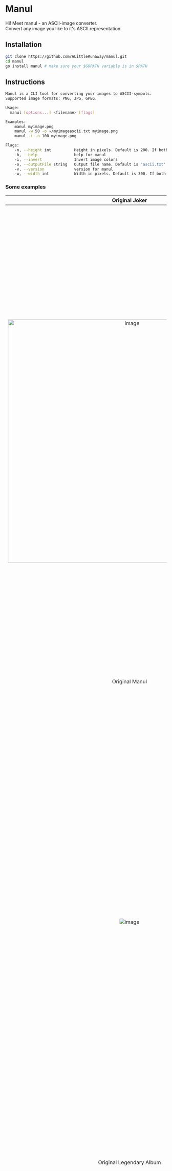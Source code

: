 # Manul

Hi! Meet manul - an ASCII-image converter. \
Convert any image you like to it's ASCII representation.

## Installation 
```bash
git clone https://github.com/ALittleRunaway/manul.git
cd manul
go install manul # make sure your $GOPATH variable is in $PATH
```

## Instructions

```bash
Manul is a CLI tool for converting your images to ASCII-symbols.
Supported image formats: PNG, JPG, GPEG.

Usage:
  manul [options...] <filename> [flags]

Examples:
    manul myimage.png
    manul -w 50 -o ~/myimageascii.txt myimage.png
    manul -i -n 100 myimage.png

Flags:
    -n, --height int          Height in pixels. Default is 200. If both width and height are provided, height is ignored
    -h, --help                help for manul
    -i, --invert              Invert image colors
    -o, --outputFile string   Output file name. Default is 'ascii.txt' (default "ascii.txt")
    -v, --version             version for manul
    -w, --width int           Width in pixels. Default is 300. If both width and height are provided, height is ignored
```

### Some examples

|                                                              Original Joker                                                               |                                                                ASCII-Joker                                                                 |
|:-----------------------------------------------------------------------------------------------------------------------------------------:|:------------------------------------------------------------------------------------------------------------------------------------------:|
| <img width="760" alt="image" src="https://user-images.githubusercontent.com/66780462/156937158-65d75a12-3fcb-4ad1-b7e1-b55febe01f35.png"> | <img width="1470" alt="image" src="https://user-images.githubusercontent.com/66780462/156936519-4c5bbdfc-df3c-482c-a2d4-2a70f832bc9c.png"> |
|                                                              Original Manul                                                               |                                                                ASCII-Manul                                                                 |
|       <img alt="image" src="https://user-images.githubusercontent.com/66780462/156936584-01783915-9982-44b8-99b5-718b19810936.png">       | <img width="1470" alt="image" src="https://user-images.githubusercontent.com/66780462/156936546-d880b444-90ac-4d43-9579-c0777adf640d.png"> |
|                                                         Original Legendary Album                                                          |                                                           ASCII-Legendary Album                                                            |
|       <img alt="image" src="https://user-images.githubusercontent.com/66780462/156936564-84647d59-6d4b-4e6e-8ae4-a8d864984c93.png">       | <img width="1470" alt="image" src="https://user-images.githubusercontent.com/66780462/156936531-d45988e9-80d4-491e-94ad-ed733439a052.png"> |

### An ASCII-Manul

```
,,,,::::::::;;;;;;;;::::,,,,,,::;;::::;;::,,&&&&xxXXXX::::XXxx::::xx&&xx;;::;;;;xxxx;;;;;;;;;;;;;;::
::::::::::::;;::;;;;::,,,,,,..,,::::;;::::::@@XXxxXXXX;;;;::,,::;;;;,,::::::::::;;;;;;;;;;::::;;::,,
;;::::::::::::;;;;::,,::xxxx..,,,,,,::::;;xxXX::xx;;;;xxxx::::::::,,,,::;;;;;;::;;;;;;;;::::;;;;;;xx
..,,,,,,::,,::;;::,,xxXX;;xx;;..,,::::::::;;;;::;;;;::,,::::,,,,,,..xxxxXXXXXX;;::;;xxxx;;::::::::::
,,,,,,,,,,,,::;;::::;;::,,,,::,,,,::..,,..,,::;;;;::;;,,,,,,..,,,,,,::::::::;;::,,::;;;;;;;;::,,,,,,
,,,,,,::,,::::;;;;::::,,,,,,,,,,,,::,,,,,,,,::xx&&;;;;::::,,,,;;::::;;::,,,,,,,,::;;;;;;xxxx;;::,,,,
::;;::::,,::::;;;;::,,::xxXXXXXX;;::;;xx;;;;;;xx&&xx;;;;xxxx::;;xx&&&&XXXXxx::::;;XXxx;;;;xx;;::::,,
;;::::,,::;;xx;;::::::&&####&&XX&&XX;;&&&&xx;;xx&&XXxx&&@@XX;;XX@@@@&&&&@@##XX;;;;XX;;;;;;;;xx;;::::
,,..,,::::;;;;;;xxxxXX@@XXXX;;XX##@@xx;;XXXXxxXX@@xxXX&&XX;;XX##&&XX@@XXxx@@##xxxxxxxx;;;;xxXXxx;;::
,,,,,,::;;xxxxxxxxXXXXXXxx;;::&&##XX&&xx;;XX&&&&&&XXXXXX::xx##@@;;xx##XX;;&&&&XXXXxxxxxx;;;;xxxx;;;;
,,,,,,::xxxx;;xxxxXX::;;XXxx::::;;xx@@&&::;;XXXX&&XXxx;;::XX##@@;;::::::::&&;;;;XX&&XX;;xxXXxxXXxxxx
,,,,::::;;::;;;;xx;;,,..;;&&xxxxXX&&##@@::;;xxxxXXxxxx::::&&####&&xx;;xxXX::..::::;;&&XX;;;;xxxxXXxx
::,,,,::;;;;;;XXxx::,,,,....;;XX&&XXxxxx;;;;;;;;xx;;::::::xxxxXX&&&&xx::,,,,;;;;::::;;XXxx;;xx;;xxxx
::::::xxxxxxXXxx,,,,::::;;::..  ......;;;;;;,,,,::,,,,::;;;;,,......,,::::::::::..,,::xx&&XXXXXXXXxx
::::::;;;;XXXX::,,....,,,,::;;;;::..,,;;;;::::,,::,,,,::xx;;,,..,,::;;::::,,,,,,,,::::::;;XX@@@@@@&&
,,,,::xxxx;;,,..,,,,::::::;;xx&&xx,,;;xx;;::::::::::,,::;;xx;;,,xx&&xxxx;;;;;;::,,,,,,,,,,;;;;XX&&&&
,,,,;;;;;;,,....,,;;&&&&xx;;;;;;::::xx;;::::::::::::::::;;xx;;;;::xx&&&&XX@@@@xx;;,,,,..,,,,::::;;;;
::;;;;;;::,,,,,,,,;;xxxxXXXX;;::::;;xxXX::::;;xxxx;;::;;xxXX;;;;;;::xxXX&&XXxxXXxx;;,,,,....,,,,..,,
;;;;;;;;,,,,,,,,::xxxx::,,::::::;;::;;;;::;;::;;;;::::::::::::;;xx::::;;;;xxXXxx;;::,,,,,,,,,,,,,,..
;;xx;;,,....,,::;;;;;;xx::,,::;;xx::,,,,::;;::;;;;::;;;;,,,,,,::XXxx::,,,,::;;::::;;xx;;xxxx::::::,,
;;::,,....,,::xxXX;;::::::,,::xxxx,,,,::;;xx;;;;;;XXxxxx;;,,,,,,xxXXxx::::::;;;;xxxxXXXX&&&&XXxx;;::
;;;;;;;;;;xxXXXX;;;;;;::::::xx;;::;;;;;;XX####XX&&####&&;;;;::;;::;;XXxx::;;;;;;;;;;;;;;;;XX&&@@&&XX
;;xx;;;;;;XXXXxx;;;;;;::::::::::::::::::::XX@@&&&&@@xx,,,,::::,,,,,,..,,::::::::::::::::::;;XXXXXXXX
xxxx,,,,::xxxx;;;;::::::,,,,,,::::,,::,,,,::XX@@@@xx::::::,,,,,,::::::,,,,::::::::::::::::::;;xxXXxx
XX;;,,::xxxx;;::::::::,,,,::::;;;;;;;;;;::::;;xx;;;;;;::;;::::;;::,,::,,,,,,::,,,,::::;;;;::::::::;;
;;::::;;;;::::::;;;;::::,,::::::::::;;xx;;;;;;;;;;xx::;;;;;;;;::::::::,,,,::;;::::::::::::;;::::::;;
::,,,,;;;;;;;;xx;;::::::::::::::;;;;;;;;;;;;XX&&@@&&XXxx;;;;;;;;::::::,,::;;;;;;;;;;::::::::::;;;;;;
,,::;;xxxxXXXX;;::;;;;;;xx;;;;::;;xxxxxxXX@@########@@@@XX;;;;xxxx;;;;::::::;;::::;;;;;;::::,,,,::::
::;;;;XX&&XX::::xx;;xxXXxx;;;;xxxxxxxx&&@@@@&&XXXXXX&&@@@@&&xxxxxx;;;;;;;;;;::::::::::::::,,,,,,,,::
;;;;xxXXxx::xxxxxxxxxx;;;;xxxxxx;;xxxx&&&&XXXXXXxxxxxxxxXX&&XXxxxxxx;;;;;;;;;;::::,,,,,,,,,,,,,,::;;
xx;;xx;;;;&&XXxxxx;;;;;;;;;;;;;;;;;;;;xx;;;;;;;;;;;;;;;;;;;;;;;;;;;;;;;;;;;;::::::,,,,,,,,,,,,,,,,::
;;;;;;xx&&XXxxxx;;;;;;xxxx;;;;::;;;;;;;;;;;;;;;;;;;;;;;;;;;;::::::;;;;;;;;;;::::::::,,,,,,,,,,::::::
```
